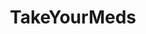 ---
redirect_from: /featured/takeyourmeds/ # Legacy "URLs are for life not just for Christmas"
hackday: 10-london
title: TakeYourMeds
summary: Take Your Meds is a low-tech telephone reminder service to help you remember to take your medication.
thumbnail: takeyourmeds.jpg
header_image: takeyourmeds-header.jpg
image_credit: []
email: "hello@takeyourmeds.co.uk"
team:
  - '@takeyourmedsapp'
  - '@fiona_stacey'
  - '@deckofpandas'
  - '@marcus_baw'
  - '@c-christensen'
  - '@rossjones'
  - '@mikejthompson'
  - '@judegibbons'
  - '@symroe'
  - '@szotten'
links:
  website: http://www.takeyourmeds.co.uk/
  code:
      - https://github.com/takeyourmeds
licence: MIT
featured: true
about: "The Take Your Meds project was born at NHS Hack Day 10 in London in 2015, and has since continued to be developed by a small team.\n
\n
Take Your Meds Ltd was set up in July 2015 by Helen Jackson ([@DeckOfPandas](https://twitter.com/DeckOfPandas)) and Marcus Baw ([@marcus_baw](https://twitter.com/marcus_baw)).\n
\n
It has a small number of users, and there are plans to collect feedback and conduct an audit before testing the service in GP practices and dental surgeries."
---